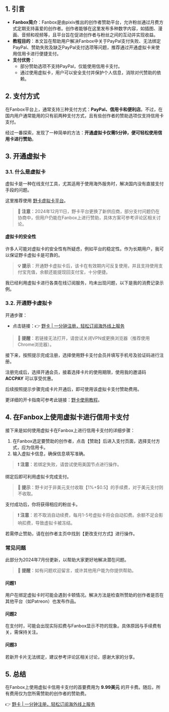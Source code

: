 ## 1. 引言

- **Fanbox简介**：Fanbox是由pixiv推出的创作者赞助平台，允许粉丝通过月费方式定期支持喜爱的创作者。创作者能够在这里发布多种数字内容，如插图、漫画、音频和视频等，且平台旨在促进创作者与粉丝之间的互动并实现收益。
- **教程目的**：本文旨在帮助用户解决Fanbox中关于PayPal支付失败、无法绑定PayPal、赞助失败及缺乏PayPal支付选项等问题，推荐通过开通虚拟卡来使用信用卡进行便捷支付。
- **支付优势**：
  - 部分赞助选项不支持PayPal，仅能使用信用卡支付。
  - 通过使用虚拟卡，用户可以安全支付并保护个人信息，消除对代赞助的依赖。

## 2. 支付方式

在Fanbox平台上，通常支持三种支付方式：**PayPal、信用卡和便利店**。不过，在国内用户通常能用的只有前两种支付方式，且有些创作者的赞助选项仅支持信用卡支付。

经过一番探索，发现了一种简单的方法：**开通虚拟卡仅需5分钟，便可轻松使用信用卡进行赞助**。

## 3. 开通虚拟卡

### 3.1. 什么是虚拟卡

虚拟卡是一种在线支付工具，尤其适用于使用海外服务时，解决国内没有直接支付手段的问题。

这里推荐使用 [野卡虚拟卡平台](https://bit.ly/bewildcard)。 

> **🔔 注意**：2024年12月11日，野卡平台更换了新供应商，部分支付问题仍在协商中，但用户仍能在Fanbox上进行赞助，具体方案可参考评论区相关讨论。

#### 虚拟卡的安全性

许多人可能对虚拟卡的安全性有所疑虑，例如平台的稳定性。作为长期用户，我可以保证野卡虚拟卡是可靠的。

> **💡 提示**：开通野卡虚拟卡后，该卡在有效期内可反复使用，并且支持使用支付宝充值，余额还能提现回支付宝，十分便捷。

我已经利用虚拟卡进行各类在线订阅服务，均未出现问题，以下是我的消费记录示例。

### 3.2. 开通野卡虚拟卡

开通步骤：

- 点击链接：👉 [野卡 | 一分钟注册，轻松订阅海外线上服务](https://bit.ly/bewildcard)

> **🔔 提醒**：若链接无法打开，请尝试关闭VPN或更换浏览器（推荐使用Chrome浏览器）。

接下来，按照提示完成注册，选择使用野卡支付会员并填写手机号及验证码进行注册。

注册完成后，选择开通会员，接着选择卡片的使用期限，使用我的邀请码 **ACCPAY** 可以享受优惠。

后续按照提示步骤完成卡片开通后，即可使用该虚拟卡支付赞助费用。

更详细的开卡指南可参考此链接：[野卡使用教程](https://bit.ly/bewildcard)。

## 4. 在Fanbox上使用虚拟卡进行信用卡支付

接下来是如何使用虚拟卡在Fanbox上进行信用卡支付的详细步骤：

1. 在Fanbox选定要赞助的创作者，点击【赞助】后进入支付页面，选择支付方式，应为信用卡。
2. 输入虚拟卡信息，确保信息填写准确。

> **❗ 注意**：若绑定失败，请尝试使用美国节点进行操作。

绑定后即可利用虚拟卡完成支付。

> **🔔 提示**：野卡对于非美元支付收取【1%+$0.5】的手续费，对于美元支付则不收取。

支付成功后，你将获得相应的粉丝卡。

> **❗ 注意**：若不取消自动续费，每月1-5号虚拟卡将会自动扣费。余额不足会影响扣费，导致虚拟卡被冻结。

若需停止赞助，请在创作者主页中找到【更改支付方式】进行操作。

### 常见问题

此部分为2024年7月份更新，以帮助大家更好地解决潜在问题。

> **🔔 提醒**：如有问题欢迎留言，或许其他用户能为你提供帮助。

#### 问题1

用户在绑定虚拟卡时可能会遇到卡顿情况。解决方法是检查所赞助的创作者是否在其他平台（如Patreon）也发布作品。

#### 问题2

在支付时，可能会出现实际扣费与Fanbox显示不符的现象。具体原因与手续费有关，需保持关注。

#### 问题3

若新开卡片无法绑定，建议参考评论区相关讨论，感谢大家的分享。

## 5. 总结

在Fanbox上使用虚拟卡信用卡支付的首要费用为 **9.99美元** 的开卡费。随后，所有费用仅为您所需赞助的创作者的赞助费。

👉 [野卡 | 一分钟注册，轻松订阅海外线上服务](https://bit.ly/bewildcard)